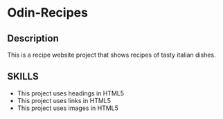 # Odin-Recipes

## Description
This is a recipe website project that shows recipes of tasty italian dishes.

## SKILLS 
<ul>
    <li> This project uses headings in HTML5</li>
    <li> This project uses links in HTML5</li>
    <li> This project uses images in HTML5</li>
</ul>
